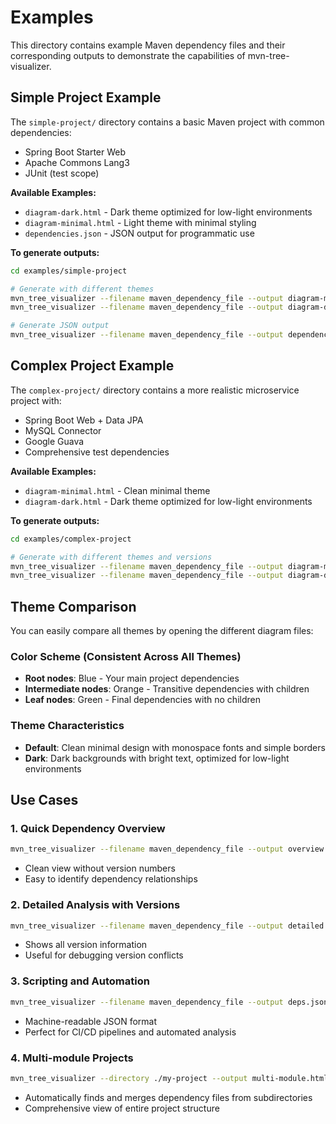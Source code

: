 # Examples

This directory contains example Maven dependency files and their corresponding outputs to demonstrate the capabilities of mvn-tree-visualizer.

## Simple Project Example

The `simple-project/` directory contains a basic Maven project with common dependencies:
- Spring Boot Starter Web
- Apache Commons Lang3
- JUnit (test scope)

**Available Examples:**
- `diagram-dark.html` - Dark theme optimized for low-light environments
- `diagram-minimal.html` - Light theme with minimal styling
- `dependencies.json` - JSON output for programmatic use

**To generate outputs:**
```bash
cd examples/simple-project

# Generate with different themes
mvn_tree_visualizer --filename maven_dependency_file --output diagram-minimal.html
mvn_tree_visualizer --filename maven_dependency_file --output diagram-dark.html --theme dark

# Generate JSON output
mvn_tree_visualizer --filename maven_dependency_file --output dependencies.json --format json
```

## Complex Project Example

The `complex-project/` directory contains a more realistic microservice project with:
- Spring Boot Web + Data JPA
- MySQL Connector
- Google Guava
- Comprehensive test dependencies

**Available Examples:**
- `diagram-minimal.html` - Clean minimal theme
- `diagram-dark.html` - Dark theme optimized for low-light environments

**To generate outputs:**
```bash
cd examples/complex-project

# Generate with different themes and versions
mvn_tree_visualizer --filename maven_dependency_file --output diagram-minimal.html --show-versions
mvn_tree_visualizer --filename maven_dependency_file --output diagram-dark.html --theme dark --show-versions
```

## Theme Comparison

You can easily compare all themes by opening the different diagram files:

### Color Scheme (Consistent Across All Themes)
- **Root nodes**: Blue - Your main project dependencies
- **Intermediate nodes**: Orange - Transitive dependencies with children
- **Leaf nodes**: Green - Final dependencies with no children

### Theme Characteristics
- **Default**: Clean minimal design with monospace fonts and simple borders
- **Dark**: Dark backgrounds with bright text, optimized for low-light environments  

## Use Cases

### 1. Quick Dependency Overview
```bash
mvn_tree_visualizer --filename maven_dependency_file --output overview.html
```
- Clean view without version numbers
- Easy to identify dependency relationships

### 2. Detailed Analysis with Versions
```bash
mvn_tree_visualizer --filename maven_dependency_file --output detailed.html --show-versions
```
- Shows all version information
- Useful for debugging version conflicts

### 3. Scripting and Automation
```bash
mvn_tree_visualizer --filename maven_dependency_file --output deps.json --format json
```
- Machine-readable JSON format
- Perfect for CI/CD pipelines and automated analysis

### 4. Multi-module Projects
```bash
mvn_tree_visualizer --directory ./my-project --output multi-module.html
```
- Automatically finds and merges dependency files from subdirectories
- Comprehensive view of entire project structure
